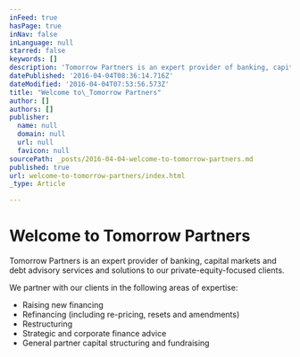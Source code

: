 ```yaml
---
inFeed: true
hasPage: true
inNav: false
inLanguage: null
starred: false
keywords: []
description: 'Tomorrow Partners is an expert provider of banking, capital markets and debt advisory services and solutions to our private-equity-focused clients.'
datePublished: '2016-04-04T08:36:14.716Z'
dateModified: '2016-04-04T07:53:56.573Z'
title: "Welcome to\_Tomorrow Partners"
author: []
authors: []
publisher:
  name: null
  domain: null
  url: null
  favicon: null
sourcePath: _posts/2016-04-04-welcome-to-tomorrow-partners.md
published: true
url: welcome-to-tomorrow-partners/index.html
_type: Article

---
```

# Welcome to **Tomorrow Partners**

Tomorrow Partners is an expert provider of banking, capital markets and debt advisory services and solutions to our private-equity-focused clients.

We partner with our clients in the following areas of expertise:

* Raising new financing
* Refinancing (including re-pricing, resets and amendments)
* Restructuring
* Strategic and corporate finance advice
* General partner capital structuring and fundraising